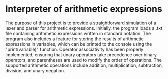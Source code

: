 # Interpreter of arithmetic expressions

The purpose of this project is to provide a straightforward simulation of a lexer and parser for arithmetic expressions. Initially, the program loads a .txt file 
containing arithmetic expressions written in standard notation. The program also includes a feature for storing the results of arithmetic expressions in variables, 
which can be printed to the console using the "print(variable)" function. Operator associativity has been properly implemented, ensuring that unary operators take 
precedence over binary operators, and parentheses are used to modify the order of operations. The supported arithmetic operations include addition, multiplication, 
subtraction, division, and unary negation.
